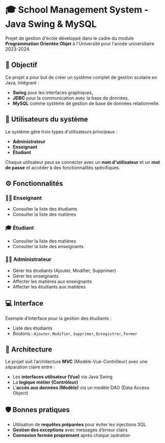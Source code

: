 # 🎓 School Management System - Java Swing & MySQL 

Projet de gestion d'école développé dans le cadre du module **Programmation Orientée Objet** à l'Université pour l'année universitaire 2023-2024.

## 🧩 Objectif

Ce projet a pour but de créer un système complet de gestion scolaire en Java, intégrant :

- **Swing** pour les interfaces graphiques,
- **JDBC** pour la communication avec la base de données,
- **MySQL** comme système de gestion de base de données relationnelle.

## 👥 Utilisateurs du système

Le système gère trois types d'utilisateurs principaux :

- **Administrateur**
- **Enseignant**
- **Étudiant**

Chaque utilisateur peut se connecter avec un **nom d'utilisateur** et un **mot de passe** et accéder à des fonctionnalités spécifiques.

## ⚙️ Fonctionnalités

### 👨‍🏫 Enseignant
- Consulter la liste des étudiants
- Consulter la liste des matières

### 🎓 Étudiant
- Consulter la liste des matières
- Consulter la liste des enseignants

### 🧑‍💼 Administrateur
- Gérer les étudiants (Ajouter, Modifier, Supprimer)
- Gérer les enseignants
- Affecter les matières aux enseignants
- Affecter les étudiants aux matières

## 💻 Interface

Exemple d’interface pour la gestion des étudiants :
- Liste des étudiants
- Boutons : `Ajouter`, `Modifier`, `Supprimer`, `Enregistrer`, `Fermer`

## 🧱 Architecture

Le projet suit l’architecture **MVC** (Modèle-Vue-Contrôleur) avec une séparation claire entre :
- Les **interfaces utilisateur (Vue)** via Java Swing
- La **logique métier (Contrôleur)**
- L’**accès aux données (Modèle)** via un modèle DAO (Data Access Object)

## 🛡️ Bonnes pratiques

- Utilisation de **requêtes préparées** pour éviter les injections SQL
- **Gestion des exceptions** avec messages d’erreur clairs
- **Connexion fermée proprement** après chaque opération

